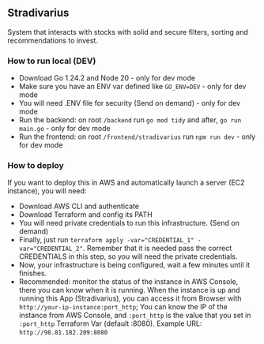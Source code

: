 ## Stradivarius
System that interacts with stocks with solid and secure filters, sorting and recommendations to invest.

 ### How to run local (DEV)
 * Download Go 1.24.2 and Node 20 - only for dev mode
 * Make sure you have an ENV var defined like ```GO_ENV=DEV``` - only for dev mode
 * You will need .ENV file for security (Send on demand) - only for dev mode
 * Run the backend:  on root ```/backend``` run  ```go mod tidy``` and after, ```go run main.go``` - only for dev mode
 * Run the frontend: on root ```/frontend/stradivarius``` run ```npm run dev``` - only for dev mode

 ### How to deploy
  If you want to deploy this in AWS and automatically launch a server (EC2 instance), you will need:
   * Download AWS CLI and authenticate
   * Download Terraform and config its PATH
   * You will need private credentials to run this infrastructure. (Send on demand)
   * Finally, just run ```terraform apply -var="CREDENTIAL_1" -var="CREDENTIAL_2"```. Remember that it is needed pass the correct CREDENTIALS in this step, so you will need the private credentials.
   * Now, your infrastructure is being configured, wait a few minutes until it finishes.
   * Recommended: monitor the status of the instance in AWS Console, there you can know when it is running. When the instance is up and running this App (Stradivarius), you can access it from Browser with ```http://your-ip-instance:port_http```; You can know the IP of the     instance from AWS Console, and ```:port_http``` is the value that you set in ```:port_http``` Terraform Var (default :8080). Example URL: ```http://98.81.182.209:8080```

